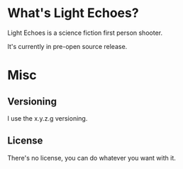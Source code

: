# What's Light Echoes?
Light Echoes is a science fiction first person shooter.

It's currently in pre-open source release.
# Misc
## Versioning
I use the x.y.z.g versioning.
## License
There's no license, you can do whatever you want with it.
